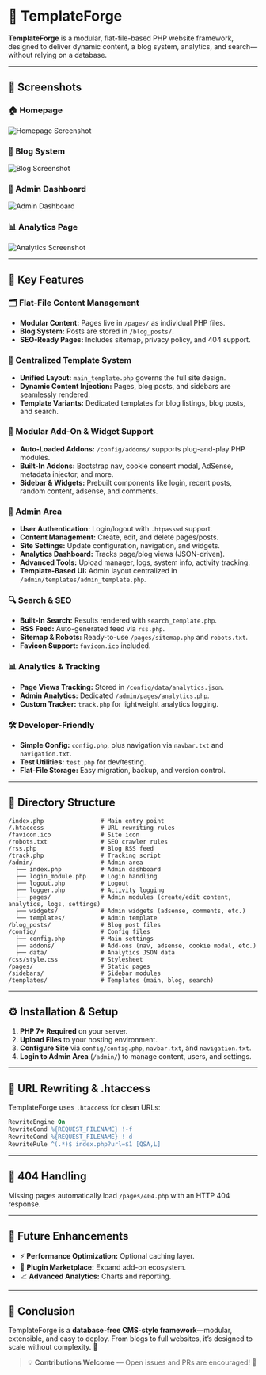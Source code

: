 # 🚀 TemplateForge

**TemplateForge** is a modular, flat-file-based PHP website framework, designed to deliver dynamic content, a blog system, analytics, and search—without relying on a database.

---

## 📸 Screenshots

### 🏠 Homepage

![Homepage Screenshot](docs/screenshots/homepage.png)

### 📝 Blog System

![Blog Screenshot](docs/screenshots/blog.png)

### 🔑 Admin Dashboard

![Admin Dashboard](docs/screenshots/admin_dashboard.png)

### 📊 Analytics Page

![Analytics Screenshot](docs/screenshots/analytics.png)

---

## 📌 Key Features

### 🗂 Flat-File Content Management

* **Modular Content:** Pages live in `/pages/` as individual PHP files.
* **Blog System:** Posts are stored in `/blog_posts/`.
* **SEO-Ready Pages:** Includes sitemap, privacy policy, and 404 support.

### 🎨 Centralized Template System

* **Unified Layout:** `main_template.php` governs the full site design.
* **Dynamic Content Injection:** Pages, blog posts, and sidebars are seamlessly rendered.
* **Template Variants:** Dedicated templates for blog listings, blog posts, and search.

### 🧩 Modular Add-On & Widget Support

* **Auto-Loaded Addons:** `/config/addons/` supports plug-and-play PHP modules.
* **Built-In Addons:** Bootstrap nav, cookie consent modal, AdSense, metadata injector, and more.
* **Sidebar & Widgets:** Prebuilt components like login, recent posts, random content, adsense, and comments.

### 🔑 Admin Area

* **User Authentication:** Login/logout with `.htpasswd` support.
* **Content Management:** Create, edit, and delete pages/posts.
* **Site Settings:** Update configuration, navigation, and widgets.
* **Analytics Dashboard:** Tracks page/blog views (JSON-driven).
* **Advanced Tools:** Upload manager, logs, system info, activity tracking.
* **Template-Based UI:** Admin layout centralized in `/admin/templates/admin_template.php`.

### 🔍 Search & SEO

* **Built-In Search:** Results rendered with `search_template.php`.
* **RSS Feed:** Auto-generated feed via `rss.php`.
* **Sitemap & Robots:** Ready-to-use `/pages/sitemap.php` and `robots.txt`.
* **Favicon Support:** `favicon.ico` included.

### 📊 Analytics & Tracking

* **Page Views Tracking:** Stored in `/config/data/analytics.json`.
* **Admin Analytics:** Dedicated `/admin/pages/analytics.php`.
* **Custom Tracker:** `track.php` for lightweight analytics logging.

### 🛠 Developer-Friendly

* **Simple Config:** `config.php`, plus navigation via `navbar.txt` and `navigation.txt`.
* **Test Utilities:** `test.php` for dev/testing.
* **Flat-File Storage:** Easy migration, backup, and version control.

---

## 📂 Directory Structure

```plaintext
/index.php                # Main entry point
/.htaccess                # URL rewriting rules
/favicon.ico              # Site icon
/robots.txt               # SEO crawler rules
/rss.php                  # Blog RSS feed
/track.php                # Tracking script
/admin/                   # Admin area
  ├── index.php           # Admin dashboard
  ├── login_module.php    # Login handling
  ├── logout.php          # Logout
  ├── logger.php          # Activity logging
  ├── pages/              # Admin modules (create/edit content, analytics, logs, settings)
  ├── widgets/            # Admin widgets (adsense, comments, etc.)
  └── templates/          # Admin template
/blog_posts/              # Blog post files
/config/                  # Config files
  ├── config.php          # Main settings
  ├── addons/             # Add-ons (nav, adsense, cookie modal, etc.)
  ├── data/               # Analytics JSON data
/css/style.css            # Stylesheet
/pages/                   # Static pages
/sidebars/                # Sidebar modules
/templates/               # Templates (main, blog, search)
```

---

## ⚙️ Installation & Setup

1. **PHP 7+ Required** on your server.
2. **Upload Files** to your hosting environment.
3. **Configure Site** via `config/config.php`, `navbar.txt`, and `navigation.txt`.
4. **Login to Admin Area** (`/admin/`) to manage content, users, and settings.

---

## 🔄 URL Rewriting & .htaccess

TemplateForge uses `.htaccess` for clean URLs:

```apache
RewriteEngine On
RewriteCond %{REQUEST_FILENAME} !-f
RewriteCond %{REQUEST_FILENAME} !-d
RewriteRule ^(.*)$ index.php?url=$1 [QSA,L]
```

---

## 🚨 404 Handling

Missing pages automatically load `/pages/404.php` with an HTTP 404 response.

---

## 🚀 Future Enhancements

* ⚡ **Performance Optimization:** Optional caching layer.
* 🔗 **Plugin Marketplace:** Expand add-on ecosystem.
* 📈 **Advanced Analytics:** Charts and reporting.

---

## 🏁 Conclusion

TemplateForge is a **database-free CMS-style framework**—modular, extensible, and easy to deploy. From blogs to full websites, it’s designed to scale without complexity. 🚀

> 💡 **Contributions Welcome** — Open issues and PRs are encouraged! 🎉

